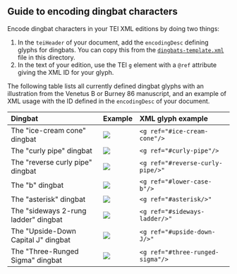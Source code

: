 ## Guide to encoding dingbat characters

Encode dingbat characters in your TEI XML editions by doing two things:

1. In the `teiHeader` of your document, add the `encodingDesc` defining glyphs for dingbats.  You can copy this from the [`dingbats-template.xml`](dingbats-template.xml) file in this directory.
2. In the text of your edition, use the TEI `g` element with a `@ref` attribute giving the XML ID for your glyph.


The following table lists all currently defined dingbat glyphs with an illustration from the Venetus  B or Burney 86 manuscript, and an example of XML usage with the ID defined in the `encodingDesc` of your document.



| Dingbat                              | Example                                                                                                                                                                               | XML glyph example                |
|:-------------------------------------|:--------------------------------------------------------------------------------------------------------------------------------------------------------------------------------------|:---------------------------------|
| The "ice-cream cone" dingbat         | ![](http://www.homermultitext.org/iipsrv?OBJ=IIP,1.0&FIF=/project/homer/pyramidal/deepzoom/hmt/vbbifolio/v1/vb_128v_129r.tif&RGN=0.7054,0.5849,0.009948,0.0170&WID=100&CVT=JPEG)      | `<g ref="#ice-cream-cone"/>`     |
| The "curly pipe" dingbat             | ![](http://www.homermultitext.org/iipsrv?OBJ=IIP,1.0&FIF=/project/homer/pyramidal/deepzoom/hmt/burney86/v1/burney_ms_86_f083r.tif&RGN=0.4095,0.6407,0.05600,0.02411&WID=100&CVT=JPEG) | `<g ref="#curly-pipe"/>`         |
| The "reverse curly pipe" dingbat     | ![](http://www.homermultitext.org/iipsrv?OBJ=IIP,1.0&FIF=/project/homer/pyramidal/deepzoom/hmt/burney86/v1/burney_ms_86_f083r.tif&RGN=0.2916,0.6597,0.03705,0.02224&WID=100&CVT=JPEG) | `<g ref="#reverse-curly-pipe/>"` |
| The "b" dingbat                      | ![](http://www.homermultitext.org/iipsrv?OBJ=IIP,1.0&FIF=/project/homer/pyramidal/deepzoom/hmt/burney86/v1/burney_ms_86_f083r.tif&RGN=0.4072,0.6629,0.02526,0.02496&WID=100&CVT=JPEG) | `<g ref="#lower-case-b"/>`       |
| The "asterisk" dingbat               | ![](http://www.homermultitext.org/iipsrv?OBJ=IIP,1.0&FIF=/project/homer/pyramidal/deepzoom/hmt/burney86/v1/burney_ms_86_f083r.tif&RGN=0.1964,0.6853,0.02926,0.02004&WID=100&CVT=JPEG) | `<g ref="#asterisk/>"`           |
| The "sideways 2-rung ladder" dingbat | ![](http://www.homermultitext.org/iipsrv?OBJ=IIP,1.0&FIF=/project/homer/pyramidal/deepzoom/hmt/burney86/v1/burney_ms_86_f083r.tif&RGN=0.1851,0.7018,0.04674,0.02734&WID=100&CVT=JPEG) | `<g ref="#sideways-ladder/>"`    |
| The "Upside-Down Capital J" dingbat  | ![](http://www.homermultitext.org/iipsrv?OBJ=IIP,1.0&FIF=/project/homer/pyramidal/deepzoom/hmt/burney86/v1/burney_ms_86_f083r.tif&RGN=0.3587,0.7309,0.03263,0.02343&WID=100&CVT=JPEG) | `<g ref="#upside-down-J/>"`      |
| The "Three-Runged Sigma" dingbat     | ![](http://www.homermultitext.org/iipsrv?OBJ=IIP,1.0&FIF=/project/homer/pyramidal/deepzoom/hmt/burney86/v1/burney_ms_86_f083r.tif&RGN=0.3442,0.7516,0.04905,0.02496&WID=100&CVT=JPEG) | `<g ref="#three-runged-sigma"/>` |
